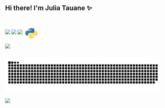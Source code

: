 ## Hi there! I'm Julia Tauane ✨
<div style="display: inline_block"><br>
  
   <a href="https://www.linkedin.com/in/juliatauane/" target="_blank"><img src="https://img.shields.io/badge/-LinkedIn-%230077B5?style=for-the-badge&logo=linkedin&logoColor=white" target="_blank"></a> 
 <a href="https://discord.gg/f4JjCC5t" target="_blank"><img src="https://img.shields.io/badge/Discord-7289DA?style=for-the-badge&logo=discord&logoColor=white" target="_blank"></a> 
  <a href = "mailto:juliatauane@gmail.com"><img src="https://img.shields.io/badge/-Gmail-%23333?style=for-the-badge&logo=gmail&logoColor=white" target="_blank"></a>
 <img align="center" alt="Julia-Python" height="40" width="50" src="https://raw.githubusercontent.com/devicons/devicon/master/icons/python/python-original.svg">
<div> 
  <a href="https://github.com/juliatauane">
  <img height="180em" src="https://github-readme-stats.vercel.app/api?username=juliatauane&show_icons=true&theme=dark&include_all_commits=true&count_private=true"/>
</div>
  
  ##
  ![Snake animation](https://github.com/juliatauane/juliatauane/blob/output/github-contribution-grid-snake.svg)
 
</div>
    <a href="https://github.com/anuraghazra/github-readme-stats">     
  <img align="center" src="https://github-readme-stats.vercel.app/api/top-langs/?username=juliatauane&layout=compact&theme=midnight-purple" />
</a>


